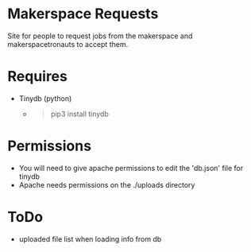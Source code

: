 # Makerspace Requests
Site for people to request jobs from the makerspace and makerspacetronauts to accept them.

# Requires
* Tinydb (python)
    * > pip3 install tinydb

# Permissions
* You will need to give apache permissions to edit the 'db.json' file for tinydb
* Apache needs permissions on the ./uploads directory
    
# ToDo
* uploaded file list when loading info from db